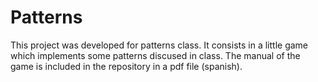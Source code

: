 # Patterns
This project was developed for patterns class. It consists in a little game which implements some patterns discused in class. The manual of the game is included in the repository in a pdf file (spanish).
